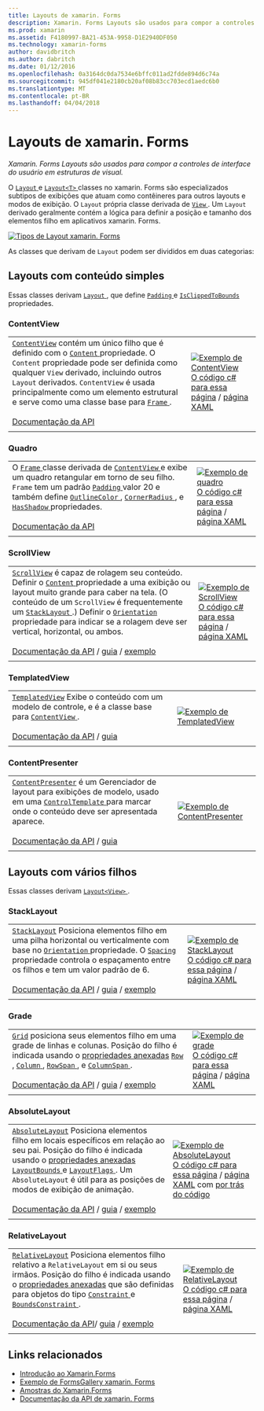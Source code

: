 ```yaml
---
title: Layouts de xamarin. Forms
description: Xamarin. Forms Layouts são usados para compor a controles de interface do usuário em estruturas de visual.
ms.prod: xamarin
ms.assetid: F4180997-BA21-453A-9958-D1E2940DF050
ms.technology: xamarin-forms
author: davidbritch
ms.author: dabritch
ms.date: 01/12/2016
ms.openlocfilehash: 0a3164dc0da7534e6bffc011ad2fdde894d6c74a
ms.sourcegitcommit: 945df041e2180cb20af08b83cc703ecd1aedc6b0
ms.translationtype: MT
ms.contentlocale: pt-BR
ms.lasthandoff: 04/04/2018
---
```

# <a name="xamarinforms-layouts"></a>Layouts de xamarin. Forms

_Xamarin. Forms Layouts são usados para compor a controles de interface do usuário em estruturas de visual._

O [ `Layout` ](https://developer.xamarin.com/api/type/Xamarin.Forms.Layout) e [ `Layout<T>` ](https://developer.xamarin.com/api/type/Xamarin.Forms.Layout%3CT%3E/) classes no xamarin. Forms são especializados subtipos de exibições que atuam como contêineres para outros layouts e modos de exibição. O `Layout` própria classe derivada de [ `View` ](views.md). Um `Layout` derivado geralmente contém a lógica para definir a posição e tamanho dos elementos filho em aplicativos xamarin. Forms.

 [ ![](layouts-images/layouts-sml.png "Tipos de Layout xamarin. Forms")](layouts-images/layouts.png#lightbox "tipos de Layout xamarin. Forms")

As classes que derivam de `Layout` podem ser divididos em duas categorias:

## <a name="layouts-with-single-content"></a>Layouts com conteúdo simples

Essas classes derivam [ `Layout` ](https://developer.xamarin.com/api/type/Xamarin.Forms.Layout/), que define [ `Padding` ](https://developer.xamarin.com/api/property/Xamarin.Forms.Layout.Padding/) e [ `IsClippedToBounds` ](https://developer.xamarin.com/api/property/Xamarin.Forms.Layout.IsClippedToBounds/) propriedades.

<a name="contentView" />

### <a name="contentview"></a>ContentView

|     |     |
| --- | --- |
| [`ContentView`](https://developer.xamarin.com/api/type/Xamarin.Forms.ContentView/) contém um único filho que é definido com o [ `Content` ](https://developer.xamarin.com/api/property/Xamarin.Forms.ContentView.Content/) propriedade. O `Content` propriedade pode ser definida como qualquer `View` derivado, incluindo outros `Layout` derivados. `ContentView` é usada principalmente como um elemento estrutural e serve como uma classe base para [ `Frame` ](#frame).<br /><br />[Documentação da API](https://developer.xamarin.com/api/type/Xamarin.Forms.ContentView/) | [![Exemplo de ContentView](layouts-images/ContentView.png "ContentView exemplo")](layouts-images/ContentView-Large.png#lightbox "ContentView exemplo")<br />[O código c# para essa página](https://github.com/xamarin/xamarin-forms-samples/blob/master/FormsGallery/FormsGallery/FormsGallery/CodeExamples/ContentViewDemoPage.cs) / [página XAML](https://github.com/xamarin/xamarin-forms-samples/blob/master/FormsGallery/FormsGallery/FormsGallery/XamlExamples/ContentViewDemoPage.xaml) |
|     |     |

<a named="frame" />

### <a name="frame"></a>Quadro

|     |     |
| --- | --- |
| O [ `Frame` ](https://developer.xamarin.com/api/type/Xamarin.Forms.Frame/) classe derivada de [ `ContentView` ](#contentView) e exibe um quadro retangular em torno de seu filho. `Frame` tem um padrão [ `Padding` ](https://developer.xamarin.com/api/property/Xamarin.Forms.Layout.Padding/) valor 20 e também define [ `OutlineColor` ](https://developer.xamarin.com/api/property/Xamarin.Forms.Frame.OutlineColor/), [ `CornerRadius` ](https://developer.xamarin.com/api/property/Xamarin.Forms.Frame.CornerRadius/), e [ `HasShadow` ](https://developer.xamarin.com/api/property/Xamarin.Forms.Frame.HasShadow/)propriedades.<br /><br />[Documentação da API](https://developer.xamarin.com/api/type/Xamarin.Forms.Frame/) | [![Exemplo de quadro](layouts-images/Frame.png "quadro exemplo")](layouts-images/Frame-Large.png#lightbox "exemplo do quadro")<br />[O código c# para essa página](https://github.com/xamarin/xamarin-forms-samples/blob/master/FormsGallery/FormsGallery/FormsGallery/CodeExamples/FrameDemoPage.cs) / [página XAML](https://github.com/xamarin/xamarin-forms-samples/blob/master/FormsGallery/FormsGallery/FormsGallery/XamlExamples/FrameDemoPage.xaml) |
|     |     |

<a name="scrollView" />

### <a name="scrollview"></a>ScrollView

|     |     |
| --- | --- |
| [`ScrollView`](https://developer.xamarin.com/api/type/Xamarin.Forms.ScrollView/) é capaz de rolagem seu conteúdo. Definir o [ `Content` ](https://developer.xamarin.com/api/property/Xamarin.Forms.ScrollView.Content/) propriedade a uma exibição ou layout muito grande para caber na tela. (O conteúdo de um `ScrollView` é frequentemente um [ `StackLayout` ](#stackLayout).) Definir o [ `Orientation` ](https://developer.xamarin.com/api/property/Xamarin.Forms.ScrollView.Orientation/) propriedade para indicar se a rolagem deve ser vertical, horizontal, ou ambos.<br /><br />[Documentação da API](https://developer.xamarin.com/api/type/Xamarin.Forms.ScrollView/) / [guia](~/xamarin-forms/user-interface/layouts/scroll-view.md) / [exemplo](https://developer.xamarin.com/samples/xamarin-forms/UserInterface/Layout/) | [![Exemplo de ScrollView](layouts-images/ScrollView.png "ScrollView exemplo")](layouts-images/ScrollView-Large.png#lightbox "ScrollView exemplo")<br />[O código c# para essa página](https://github.com/xamarin/xamarin-forms-samples/blob/master/FormsGallery/FormsGallery/FormsGallery/CodeExamples/ScrollViewDemoPage.cs) / [página XAML](https://github.com/xamarin/xamarin-forms-samples/blob/master/FormsGallery/FormsGallery/FormsGallery/XamlExamples/ScrollViewDemoPage.xaml) |
|     |     |

### <a name="templatedview"></a>TemplatedView

|     |     |
| --- | --- |
| [`TemplatedView`](https://developer.xamarin.com/api/type/Xamarin.Forms.TemplatedView/) Exibe o conteúdo com um modelo de controle, e é a classe base para [ `ContentView` ](#contentView).<br /><br />[Documentação da API](https://developer.xamarin.com/api/type/Xamarin.Forms.TemplatedView/) / [guia](~/xamarin-forms/app-fundamentals/templates/control-templates/index.md) | [![Exemplo de TemplatedView](layouts-images/TemplatedView.png "TemplatedView exemplo")](layouts-images/TemplatedView.png#lightbox "TemplatedView exemplo") |
|     |     |

### <a name="contentpresenter"></a>ContentPresenter

|     |     |
| --- | --- |
| [`ContentPresenter`](https://developer.xamarin.com/api/type/Xamarin.Forms.ContentPresenter/) é um Gerenciador de layout para exibições de modelo, usado em uma [ `ControlTemplate` ](https://developer.xamarin.com/api/type/Xamarin.Forms.ControlTemplate/) para marcar onde o conteúdo deve ser apresentada aparece.<br /><br />[Documentação da API](https://developer.xamarin.com/api/type/Xamarin.Forms.ContentPresenter/) / [guia](~/xamarin-forms/app-fundamentals/templates/control-templates/index.md) | [![Exemplo de ContentPresenter](layouts-images/ContentPresenter.png "ContentPresenter exemplo")](layouts-images/ContentPresenter.png#lightbox "ContentPresenter exemplo") |
|     |     |

## <a name="layouts-with-multiple-children"></a>Layouts com vários filhos

Essas classes derivam [ `Layout<View>` ](https://developer.xamarin.com/api/type/Xamarin.Forms.Layout%3CT%3E/).

<a name="stackLayout" />

### <a name="stacklayout"></a>StackLayout

|     |     |
| --- | --- |
| [`StackLayout`](https://developer.xamarin.com/api/type/Xamarin.Forms.StackLayout/) Posiciona elementos filho em uma pilha horizontal ou verticalmente com base no [ `Orientation` ](https://developer.xamarin.com/api/property/Xamarin.Forms.StackLayout.Orientation/) propriedade. O [ `Spacing` ](https://developer.xamarin.com/api/property/Xamarin.Forms.StackLayout.Spacing/) propriedade controla o espaçamento entre os filhos e tem um valor padrão de 6.<br /><br />[Documentação da API](https://developer.xamarin.com/api/type/Xamarin.Forms.StackLayout/) / [guia](~/xamarin-forms/user-interface/layouts/stack-layout.md) / [exemplo](https://developer.xamarin.com/samples/xamarin-forms/UserInterface/Layout/)| [![Exemplo de StackLayout](layouts-images/StackLayout.png "StackLayout exemplo")](layouts-images/StackLayout-Large.png#lightbox "StackLayout exemplo")<br />[O código c# para essa página](https://github.com/xamarin/xamarin-forms-samples/blob/master/FormsGallery/FormsGallery/FormsGallery/CodeExamples/StackLayoutDemoPage.cs) / [página XAML]((https://github.com/xamarin/xamarin-forms-samples/blob/master/FormsGallery/FormsGallery/FormsGallery/XamlExamples/StackLayoutDemoPage.xaml)) |
|     |     |

<a name="grid" />

### <a name="grid"></a>Grade

|     |     |
| --- | --- |
| [`Grid`](https://developer.xamarin.com/api/type/Xamarin.Forms.Grid/) posiciona seus elementos filho em uma grade de linhas e colunas. Posição do filho é indicada usando o [propriedades anexadas](~/xamarin-forms/xaml/attached-properties.md) [ `Row` ](https://developer.xamarin.com/api/field/Xamarin.Forms.Grid.RowProperty/), [ `Column` ](https://developer.xamarin.com/api/field/Xamarin.Forms.Grid.ColumnProperty/), [ `RowSpan` ](https://developer.xamarin.com/api/field/Xamarin.Forms.Grid.RowSpanProperty/), e [ `ColumnSpan` ](https://developer.xamarin.com/api/field/Xamarin.Forms.Grid.ColumnSpanProperty/).<br /><br />[Documentação da API](https://developer.xamarin.com/api/type/Xamarin.Forms.Grid/) / [guia](~/xamarin-forms/user-interface/layouts/grid.md) / [exemplo](https://developer.xamarin.com/samples/xamarin-forms/UserInterface/Layout/) | [![Exemplo de grade](layouts-images/Grid.png "exemplo grade")](layouts-images/Grid-Large.png#lightbox "exemplo de grade")<br />[O código c# para essa página](https://github.com/xamarin/xamarin-forms-samples/blob/master/FormsGallery/FormsGallery/FormsGallery/CodeExamples/GridDemoPage.cs) / [página XAML]((https://github.com/xamarin/xamarin-forms-samples/blob/master/FormsGallery/FormsGallery/FormsGallery/XamlExamples/GridDemoPage.xaml)) |
|     |     |

### <a name="absolutelayout"></a>AbsoluteLayout

|     |     |
| --- | --- |
| [`AbsoluteLayout`](https://developer.xamarin.com/api/type/Xamarin.Forms.AbsoluteLayout/) Posiciona elementos filho em locais específicos em relação ao seu pai. Posição do filho é indicada usando o [propriedades anexadas](~/xamarin-forms/xaml/attached-properties.md) [ `LayoutBounds` ](https://developer.xamarin.com/api/field/Xamarin.Forms.AbsoluteLayout.LayoutBoundsProperty/) e [ `LayoutFlags` ](https://developer.xamarin.com/api/field/Xamarin.Forms.AbsoluteLayout.LayoutFlagsProperty/). Um `AbsoluteLayout` é útil para as posições de modos de exibição de animação.<br /><br />[Documentação da API](https://developer.xamarin.com/api/type/Xamarin.Forms.AbsoluteLayout/) / [guia](~/xamarin-forms/user-interface/layouts/absolute-layout.md) / [exemplo](https://developer.xamarin.com/samples/xamarin-forms/UserInterface/Layout/) | [![Exemplo de AbsoluteLayout](layouts-images/AbsoluteLayout.png "AbsoluteLayout exemplo")](layouts-images/AbsoluteLayout-Large.png#lightbox "AbsoluteLayout exemplo")<br />[O código c# para essa página](https://github.com/xamarin/xamarin-forms-samples/blob/master/FormsGallery/FormsGallery/FormsGallery/CodeExamples/AbsoluteLayoutdDemoPage.cs) / [página XAML](https://github.com/xamarin/xamarin-forms-samples/blob/master/FormsGallery/FormsGallery/FormsGallery/XamlExamples/AbsoluteLayout.xaml) com [por trás do código](https://github.com/xamarin/xamarin-forms-samples/blob/master/FormsGallery/FormsGallery/FormsGallery/XamlExamples/AbsoluteLayout.xaml.cs) |
|     |     |

### <a name="relativelayout"></a>RelativeLayout

|     |     |
| --- | --- |
| [`RelativeLayout`](https://developer.xamarin.com/api/type/Xamarin.Forms.RelativeLayout/) Posiciona elementos filho relativo a `RelativeLayout` em si ou seus irmãos. Posição do filho é indicada usando o [propriedades anexadas](~/xamarin-forms/xaml/attached-properties.md) que são definidas para objetos do tipo [ `Constraint` ](https://developer.xamarin.com/api/type/Xamarin.Forms.Constraint/) e [ `BoundsConstraint` ](https://developer.xamarin.com/api/type/Xamarin.Forms.Constraint/).<br /><br />[Documentação da API](https://developer.xamarin.com/api/type/Xamarin.Forms.RelativeLayout/)/ [guia](~/xamarin-forms/user-interface/layouts/relative-layout.md) / [exemplo](https://developer.xamarin.com/samples/xamarin-forms/UserInterface/Layout/) | [![Exemplo de RelativeLayout](layouts-images/RelativeLayout.png "RelativeLayout exemplo")](layouts-images/RelativeLayout-Large.png#lightbox "RelativeLayout exemplo")<br />[O código c# para essa página](https://github.com/xamarin/xamarin-forms-samples/blob/master/FormsGallery/FormsGallery/FormsGallery/CodeExamples/RelativeLayoutDemoPage.cs) / [página XAML]((https://github.com/xamarin/xamarin-forms-samples/blob/master/FormsGallery/FormsGallery/FormsGallery/XamlExamples/RelativeLayoutDemoPage.xaml)) |
|     |     |

## <a name="related-links"></a>Links relacionados

- [Introdução ao Xamarin.Forms](~/xamarin-forms/get-started/introduction-to-xamarin-forms.md)
- [Exemplo de FormsGallery xamarin. Forms](https://developer.xamarin.com/samples/FormsGallery/)
- [Amostras do Xamarin.Forms](https://developer.xamarin.com/samples/xamarin-forms/all/)
- [Documentação da API de xamarin. Forms](https://developer.xamarin.com/api/root/Xamarin.Forms/)
